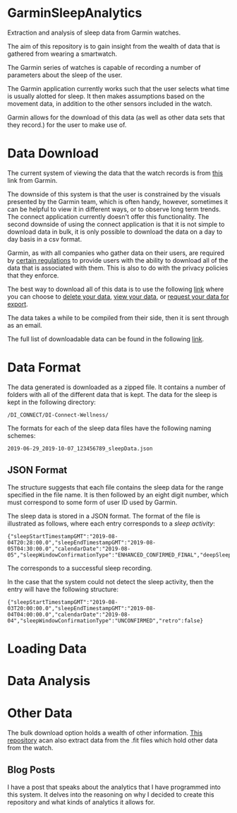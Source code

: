 # GarminSleepAnalytics

Extraction and analysis of sleep data from Garmin watches.


The aim of this repository is to gain insight from the wealth of data that is gathered from wearing a smartwatch.

The Garmin series of watches is capable of recording a number of parameters about the sleep of the user.

The Garmin application currently works such that the user selects what time is usually alotted for sleep. It then makes assumptions based on the movement data, in addition to the other sensors included in the watch.

Garmin allows for the download of this data (as well as other data sets that they record.) for the user to make use of.

# Data Download

The current system of viewing the data that the watch records is from [this](https://connect.garmin.com/modern/) link from Garmin.

The downside of this system is that the user is constrained by the visuals presented by the Garmin team, which is often handy, however, sometimes it can be helpful to view it in different ways, or to observe long term trends. The connect application currently doesn't offer this functionality.
The second downside of using the connect application is that it is not simple to download data in bulk, it is only possible to download the data on a day to day basis in a csv format.

Garmin, as with all companies who gather data on their users, are required by [certain regulations](https://www.garmin.com/en-US/account/datamanagement/) to provide users with the ability to download all of the data that is associated with them. This is also to do with the privacy policies that they enforce.

The best way to download all of this data is to use the following [link](https://www.garmin.com/en-US/account/datamanagement/exportdata/) where you can choose to [delete your data](https://www.garmin.com/en-US/account/datamanagement/deletedata/), [view your data](https://www.garmin.com/en-US/account/datamanagement/viewdata/), or [request your data for export](https://www.garmin.com/en-US/account/datamanagement/exportdata/).

The data takes a while to be compiled from their side, then it is sent through as an email.

The full list of downloadable data can be found in the following [link](https://www.garmin.com/en-US/account/datamanagement/viewdata/).

# Data Format


The data generated is downloaded as a zipped file. It contains a number of folders with all of the different data that is kept.
The data for the sleep is kept in the following directory:

```
/DI_CONNECT/DI-Connect-Wellness/
```

The formats for each of the sleep data files have the following naming schemes:

```
2019-06-29_2019-10-07_123456789_sleepData.json
```

## JSON Format

The structure suggests that each file contains the sleep data for the range specified in the file name. It is then followed by an eight digit number, which must correspond to some form of user ID used by Garmin.


The sleep data is stored in a JSON format. The format of the file is illustrated as follows, where each entry corresponds to a _sleep activity_:

```
{"sleepStartTimestampGMT":"2019-08-04T20:28:00.0","sleepEndTimestampGMT":"2019-08-05T04:30:00.0","calendarDate":"2019-08-05","sleepWindowConfirmationType":"ENHANCED_CONFIRMED_FINAL","deepSleepSeconds":600,"lightSleepSeconds":19440,"remSleepSeconds":8460,"awakeSleepSeconds":420,"unmeasurableSeconds":0,"retro":false}
```

The corresponds to a successful sleep recording.

In the case that the system could not detect the sleep activity, then the entry will have the following structure:

```
{"sleepStartTimestampGMT":"2019-08-03T20:00:00.0","sleepEndTimestampGMT":"2019-08-04T04:00:00.0","calendarDate":"2019-08-04","sleepWindowConfirmationType":"UNCONFIRMED","retro":false}
```

# Loading Data


# Data Analysis




# Other Data

The bulk download option holds a wealth of other information. [This repository](https://github.com/andrewcooke/choochoo) acan also extract data from the .fit files which hold other data from the watch.


## Blog Posts

I have a post that speaks about the analytics that I have programmed into this system.
It delves into the reasoning on why I decided to create this repository and what kinds of analytics it allows for.










